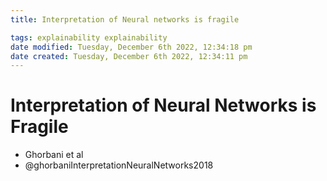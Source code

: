 ```yaml
---
title: Interpretation of Neural networks is fragile

tags: explainability explainability 
date modified: Tuesday, December 6th 2022, 12:34:18 pm
date created: Tuesday, December 6th 2022, 12:34:11 pm
---
```


# Interpretation of Neural Networks is Fragile
- Ghorbani et al
- @ghorbaniInterpretationNeuralNetworks2018
```toc
```




